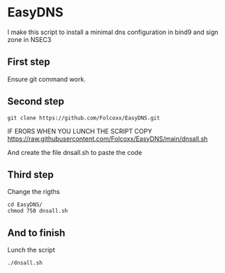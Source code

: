 # EasyDNS
I make this script to install a minimal dns configuration in bind9 and sign zone in NSEC3


<h2>First step</h2>

Ensure git command work.

<h2>Second step</h2>

<pre><code>git clone https://github.com/Folcoxx/EasyDNS.git</code></pre>

IF ERORS WHEN YOU LUNCH THE SCRIPT COPY https://raw.githubusercontent.com/Folcoxx/EasyDNS/main/dnsall.sh

And create the file dnsall.sh to paste the code 

<h2>Third step</h2>

Change the rigths

<pre><code>cd EasyDNS/</code>
<code>chmod 750 dnsall.sh</code></pre>

<h2>And to finish</h2>

Lunch the script

<pre><code>./dnsall.sh</code></pre>


